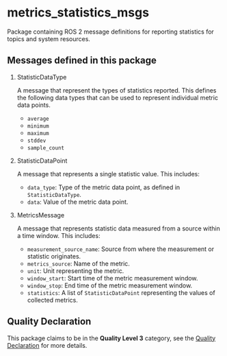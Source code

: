 # metrics_statistics_msgs

Package containing ROS 2 message definitions for reporting
statistics for topics and system resources.

## Messages defined in this package

1. StatisticDataType

   A message that represent the types of statistics reported.
   This defines the following data types that can be used to represent
   individual metric data points.
   * `average`
   * `minimum`
   * `maximum`
   * `stddev`
   * `sample_count`

1. StatisticDataPoint

   A message that represents a single statistic value.
   This includes:
   * `data_type`: Type of the metric data point, as defined in `StatisticDataType`.
   * `data`: Value of the metric data point.

1. MetricsMessage

   A message that represents statistic data measured from a source
   within a time window.
   This includes:
   * `measurement_source_name`: Source from where the measurement or statistic originates.
   * `metrics_source`: Name of the metric.
   * `unit`: Unit representing the metric.
   * `window_start`: Start time of the metric measurement window.
   * `window_stop`: End time of the metric measurement window.
   * `statistics`: A list of `StatisticDataPoint` representing the values
   of collected metrics.

## Quality Declaration
This package claims to be in the **Quality Level 3** category, see the [Quality Declaration](QUALITY_DECLARATION.md) for more details.
